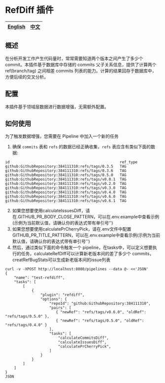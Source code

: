 # RefDiff 插件


| [English](README.md) | [中文](README-zh-CN.md) |
| --- | --- |


## 概述

在分析开发工作产生代码量时，常常需要知道两个版本之间产生了多少个 commit。本插件基于数据库中存储的 commits 父子关系信息，提供了计算两个 ref(branch/tag) 之间相差 commits 列表的能力。计算的结果回存于数据库中，方便后续的交叉分析。


## 配置

本插件基于领域层数据进行数据增强，无需额外配置。

## 如何使用

为了触发数据增强，您需要在 Pipeline 中加入一个新的任务

1. 确保 `commits` 表和 `refs` 的数据已经正确收集，`refs` 表应含有类似下面的数据:
```
id                                                  ref_type
github:GithubRepository:384111310:refs/tags/0.3.5   TAG
github:GithubRepository:384111310:refs/tags/0.3.6   TAG
github:GithubRepository:384111310:refs/tags/0.5.0   TAG
github:GithubRepository:384111310:refs/tags/v0.0.1  TAG
github:GithubRepository:384111310:refs/tags/v0.2.0  TAG
github:GithubRepository:384111310:refs/tags/v0.3.0  TAG
github:GithubRepository:384111310:refs/tags/v0.4.0  TAG
github:GithubRepository:384111310:refs/tags/v0.6.0  TAG
github:GithubRepository:384111310:refs/tags/v0.6.1  TAG
```
2. 如果您想要使用calculateIssuesDiff，请在.GITHUB_PR_BODY_CLOSE_PATTERN，可以在.env.example中查看示例(示例为当前默认值，请确认你的表达式带有单引号'')
3. 如果您想要使用calculatePrCherryPick，请在.env文件中配置GITHUB_PR_TITLE_PATTERN，可以在.env.example中查看示例(示例为当前默认值，请确认你的表达式带有单引号'')
4. 然后，通过类似下面的命令触发一个 pipeline，在tasks中，可以定义想要执行的任务，calculateRefDiff可以计算新老版本间的差了多少个 commits，creatRefBugStats可以生成新老版本间的issue列表
```
curl -v -XPOST http://localhost:8080/pipelines --data @- <<'JSON'
{
    "name": "test-refdiff",
    "tasks": [
        [
            {
                "plugin": "refdiff",
                "options": {
                    "repoId": "github:GithubRepository:384111310",
                    "pairs": [
                       { "newRef": "refs/tags/v0.6.0", "oldRef": "refs/tags/0.5.0" },
                       { "newRef": "refs/tags/0.5.0", "oldRef": "refs/tags/0.4.0" }
                    ],
                    "tasks": [
                        "calculateCommitsDiff",
                        "calculateIssuesDiff",
                        "calculatePrCherryPick",
                    ]
                }
            }
        ]
    ]
}
JSON
```
